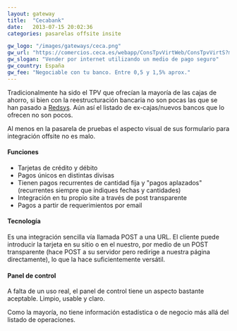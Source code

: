 ```yaml
---
layout: gateway
title:  "Cecabank"
date:   2013-07-15 20:02:36
categories: pasarelas offsite insite

gw_logo: "/images/gateways/ceca.png"
gw_url: "https://comercios.ceca.es/webapp/ConsTpvVirtWeb/ConsTpvVirtS?modo=inicio"
gw_slogan: "Vender por internet utilizando un medio de pago seguro"
gw_country: España
gw_fee: "Negociable con tu banco. Entre 0,5 y 1,5% aprox."
---
```


Tradicionalmente ha sido el TPV que ofrecían la mayoría de las cajas de ahorro, si bien con la reestructuración bancaria no son pocas las que se han pasado a [Redsys](Redsys.html). Aún así el listado de ex-cajas/nuevos bancos que lo ofrecen no son pocos. 

Al menos en la pasarela de pruebas el aspecto visual de sus formulario para integración offsite no es malo.

#### Funciones

- Tarjetas de crédito y débito
- Pagos únicos en distintas divisas
- Tienen pagos recurrentes de cantidad fija y "pagos aplazados" (recurrentes siempre que indiques fechas y cantidades)
- Integración en tu propio site a través de post transparente
- Pagos a partir de requerimientos por email

#### Tecnología

Es una integración sencilla vía llamada POST a una URL. El cliente puede introducir la tarjeta en su sitio o en el nuestro, por medio de un POST transparente (hace POST a su servidor pero redirige a nuestra página directamente), lo que la hace suficientemente versátil. 



#### Panel de control

A falta de un uso real, el panel de control tiene un aspecto bastante aceptable. Limpio, usable y claro. 

Como la mayoría, no tiene información estadística o de negocio más allá del listado de operaciones. 